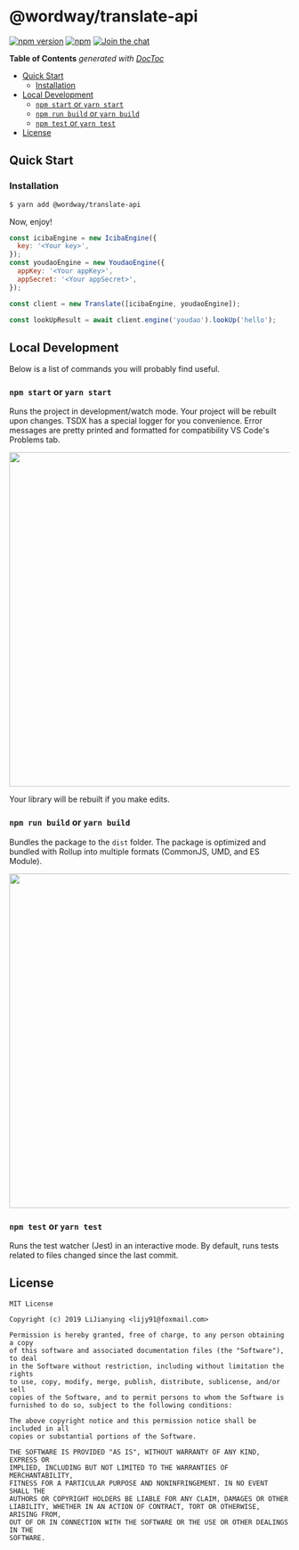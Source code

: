 # @wordway/translate-api

[![npm version][npm-image]][npm-url]
[![npm][npm-dm-image]][npm-dm-url]
[![Join the chat][telegram-image]][telegram-url]

[npm-image]: https://img.shields.io/npm/v/@wordway/translate-api.svg
[npm-url]: https://www.npmjs.com/package/@wordway/translate-api
[npm-dm-image]: https://img.shields.io/npm/dm/@wordway/translate-api.svg
[npm-dm-url]: https://www.npmjs.com/package/@wordway/translate-api
[telegram-image]:https://img.shields.io/badge/chat-on%20telegram-blue.svg
[telegram-url]: https://t.me/wordway

<!-- START doctoc generated TOC please keep comment here to allow auto update -->
<!-- DON'T EDIT THIS SECTION, INSTEAD RE-RUN doctoc TO UPDATE -->
**Table of Contents**  *generated with [DocToc](https://github.com/thlorenz/doctoc)*

- [Quick Start](#quick-start)
  - [Installation](#installation)
- [Local Development](#local-development)
  - [`npm start` or `yarn start`](#npm-start-or-yarn-start)
  - [`npm run build` or `yarn build`](#npm-run-build-or-yarn-build)
  - [`npm test` or `yarn test`](#npm-test-or-yarn-test)
- [License](#license)

<!-- END doctoc generated TOC please keep comment here to allow auto update -->

## Quick Start

### Installation

```bash
$ yarn add @wordway/translate-api
```

Now, enjoy!

```js
const icibaEngine = new IcibaEngine({
  key: '<Your key>',
});
const youdaoEngine = new YoudaoEngine({
  appKey: '<Your appKey>',
  appSecret: '<Your appSecret>',
});

const client = new Translate([icibaEngine, youdaoEngine]);

const lookUpResult = await client.engine('youdao').lookUp('hello');
```

## Local Development

Below is a list of commands you will probably find useful.

### `npm start` or `yarn start`

Runs the project in development/watch mode. Your project will be rebuilt upon changes. TSDX has a special logger for you convenience. Error messages are pretty printed and formatted for compatibility VS Code's Problems tab.

<img src="https://user-images.githubusercontent.com/4060187/52168303-574d3a00-26f6-11e9-9f3b-71dbec9ebfcb.gif" width="600" />

Your library will be rebuilt if you make edits.

### `npm run build` or `yarn build`

Bundles the package to the `dist` folder.
The package is optimized and bundled with Rollup into multiple formats (CommonJS, UMD, and ES Module).

<img src="https://user-images.githubusercontent.com/4060187/52168322-a98e5b00-26f6-11e9-8cf6-222d716b75ef.gif" width="600" />

### `npm test` or `yarn test`

Runs the test watcher (Jest) in an interactive mode.
By default, runs tests related to files changed since the last commit.

## License

```
MIT License

Copyright (c) 2019 LiJianying <lijy91@foxmail.com>

Permission is hereby granted, free of charge, to any person obtaining a copy
of this software and associated documentation files (the "Software"), to deal
in the Software without restriction, including without limitation the rights
to use, copy, modify, merge, publish, distribute, sublicense, and/or sell
copies of the Software, and to permit persons to whom the Software is
furnished to do so, subject to the following conditions:

The above copyright notice and this permission notice shall be included in all
copies or substantial portions of the Software.

THE SOFTWARE IS PROVIDED "AS IS", WITHOUT WARRANTY OF ANY KIND, EXPRESS OR
IMPLIED, INCLUDING BUT NOT LIMITED TO THE WARRANTIES OF MERCHANTABILITY,
FITNESS FOR A PARTICULAR PURPOSE AND NONINFRINGEMENT. IN NO EVENT SHALL THE
AUTHORS OR COPYRIGHT HOLDERS BE LIABLE FOR ANY CLAIM, DAMAGES OR OTHER
LIABILITY, WHETHER IN AN ACTION OF CONTRACT, TORT OR OTHERWISE, ARISING FROM,
OUT OF OR IN CONNECTION WITH THE SOFTWARE OR THE USE OR OTHER DEALINGS IN THE
SOFTWARE.
```
